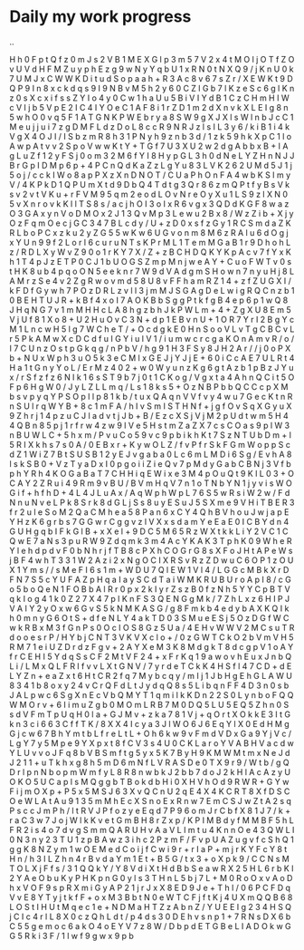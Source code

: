 # Daily my work progress
..

H
h
0
F
p
t
Q
f
z
0
m
J
s
2
V
B
1
M
E
X
G
l
p
3
m
5
7
V
2
x
4
t
M
O
l
j
O
T
f
Z
O
v
U
V
d
H
F
M
Z
u
y
p
h
E
z
g
9
w
N
y
Y
q
b
U
1
x
R
N
0
t
N
X
Q
9
/
j
K
n
U
0
k
7
U
M
J
x
C
W
W
K
D
i
t
u
d
S
o
p
a
a
h
+
R
3
A
c
8
v
6
7
s
Z
r
/
X
E
W
K
t
9
D
Q
P
9
I
n
8
x
c
k
d
q
s
9
I
9
N
B
v
M
5
h
2
y
6
0
C
Z
l
G
b
7
l
K
z
e
S
c
6
g
l
K
n
z
0
s
X
c
x
i
f
s
s
Z
Y
I
o
4
y
0
C
w
1
h
a
U
u
5
B
i
V
I
Y
d
B
1
C
z
C
H
m
H
I
W
c
V
I
j
b
5
V
p
E
2
I
C
4
I
Y
O
e
C
1
A
F
8
i
1
r
Z
D
1
m
2
d
X
n
v
k
X
L
E
I
g
8
n
5
w
h
O
0
v
q
5
F
1
A
T
G
N
K
P
W
E
b
r
y
a
8
S
W
9
g
X
J
X
l
s
W
l
n
b
J
c
C
1
M
e
u
j
j
u
i
7
z
g
D
M
F
L
d
z
D
o
L
8
c
c
R
9
N
R
J
z
l
s
I
L
3
y
6
/
k
i
B
1
i
4
k
V
g
X
4
O
J
I
/
I
S
b
z
m
R
8
h
3
1
P
N
y
h
9
z
n
b
3
d
/
1
z
k
5
9
h
k
X
p
C
1
l
o
A
w
p
A
t
v
v
2
S
p
o
V
w
w
K
t
Y
+
T
G
f
7
U
3
X
U
2
w
2
d
g
A
b
b
x
B
+
I
A
g
L
u
Z
f
1
2
y
F
S
j
0
o
m
3
2
M
6
f
Y
I
8
H
y
p
G
L
3
h
0
d
N
e
L
Y
Z
H
n
N
J
J
B
r
G
p
I
D
M
p
6
p
+
4
P
C
n
Q
d
K
a
Z
z
L
g
Y
u
8
3
L
V
K
2
6
2
U
M
d
5
J
1
j
5
o
j
/
c
c
k
I
W
o
8
a
p
P
X
z
X
n
D
N
O
T
/
C
U
a
P
h
O
n
F
A
4
w
b
K
S
I
m
y
V
/
4
K
P
k
D
1
Q
P
U
m
X
t
d
9
D
b
Q
4
T
d
t
g
3
Q
r
8
6
z
m
Q
P
t
f
y
B
s
V
k
s
v
2
v
t
V
K
u
+
r
F
V
M
9
5
q
m
2
e
o
d
L
O
v
N
r
e
O
y
X
u
1
L
S
9
z
l
X
N
0
5
v
X
n
r
o
v
k
K
l
l
T
S
8
s
/
a
c
j
h
O
I
3
o
I
x
R
6
v
g
x
3
Q
D
d
K
G
F
8
w
a
z
O
3
G
A
x
y
n
V
o
D
M
O
x
2
J
1
3
Q
v
M
p
3
L
e
w
u
2
B
x
8
/
W
z
Z
i
b
+
X
j
y
O
z
F
q
m
O
e
c
j
G
C
3
4
7
B
L
c
d
y
/
U
+
z
D
0
x
s
f
z
G
y
1
R
C
S
m
d
a
Z
K
R
L
b
o
P
C
x
z
k
u
2
y
Z
G
5
5
w
K
w
6
U
G
v
o
n
m
8
M
6
z
R
A
l
u
6
d
O
g
j
x
Y
U
n
9
9
f
2
L
o
r
l
6
c
u
r
u
N
T
s
K
P
r
M
L
1
T
e
m
M
G
a
B
1
r
9
D
h
o
h
L
z
/
R
D
L
X
y
W
v
Z
9
0
o
1
r
K
Y
7
X
/
Z
+
z
B
C
H
D
Q
K
Y
K
p
A
c
v
7
f
Y
x
K
h
1
T
4
p
J
z
E
T
P
0
C
J
1
b
U
O
G
S
Z
m
p
M
n
j
w
e
A
Y
+
C
u
o
F
W
T
v
0
s
t
H
K
8
u
b
4
p
q
o
O
N
5
e
e
k
n
r
7
W
9
d
V
A
d
g
m
S
H
o
w
n
7
n
y
u
H
j
8
L
A
M
r
z
S
e
4
v
2
Z
g
R
w
o
v
m
d
5
8
U
8
v
F
F
h
a
m
R
Z
1
4
+
z
f
Z
U
G
X
I
/
k
F
D
f
G
y
w
h
7
P
O
z
D
R
L
z
v
l
l
3
j
m
M
J
S
G
A
g
D
e
L
w
i
g
R
Q
C
n
z
b
1
0
B
E
H
T
U
J
R
+
k
B
f
4
x
o
I
7
A
O
K
B
b
S
g
g
P
t
k
f
g
B
4
e
p
6
p
1
w
Q
8
J
H
q
N
G
7
v
1
m
M
H
H
c
L
A
8
h
g
z
b
h
J
k
P
W
L
m
+
4
+
Z
g
X
U
8
E
m
5
V
j
U
f
8
1
X
o
8
+
U
2
H
u
O
v
C
3
N
+
d
p
1
E
B
v
n
U
+
1
O
R
7
Y
r
I
2
B
g
Y
c
M
1
L
n
c
w
H
5
l
g
7
W
C
h
e
T
/
+
O
c
d
g
k
E
0
H
n
S
o
o
V
L
v
T
g
C
B
C
v
L
r
5
P
k
A
M
w
X
c
D
C
d
f
u
I
G
Y
i
u
l
V
1
/
i
u
m
w
c
r
c
g
a
K
O
n
A
m
v
R
/
o
/
I
7
C
U
n
z
O
s
t
p
G
k
q
g
/
n
P
b
V
/
h
g
9
1
H
3
F
S
y
8
J
H
2
A
r
/
/
j
0
o
P
X
b
+
N
U
x
W
p
h
3
u
O
5
k
3
e
C
M
l
x
G
E
J
j
Y
J
j
E
+
6
0
i
C
c
A
E
7
U
L
R
t
4
H
a
1
t
G
n
y
Y
o
L
/
E
r
M
z
4
0
2
+
w
0
W
y
u
n
z
K
g
6
g
t
A
z
b
1
p
B
z
J
Y
u
x
/
r
S
f
z
f
z
6
N
I
k
1
6
s
S
T
9
b
7
j
0
t
1
C
K
o
g
/
V
g
x
t
a
4
A
h
n
Q
C
i
t
5
O
F
p
6
H
g
W
0
/
J
y
L
Z
L
L
m
q
/
L
s
1
8
k
s
5
+
O
z
N
B
P
b
b
Q
C
C
c
p
X
M
b
s
v
p
y
q
Y
P
S
O
p
l
l
p
8
1
k
b
/
t
u
x
Q
A
q
n
V
V
f
v
y
4
w
u
7
G
e
c
K
t
n
R
n
S
U
l
r
q
W
Y
B
+
8
c
1
m
F
A
/
h
I
v
S
m
I
S
T
H
N
f
+
j
g
f
O
v
S
q
X
G
y
u
X
9
Z
h
r
j
1
4
p
z
u
C
J
l
a
d
v
t
j
J
b
+
B
/
E
z
c
X
S
j
V
j
M
2
p
U
d
t
w
m
5
H
4
4
Q
B
n
8
5
p
j
1
r
f
r
w
4
z
w
9
l
V
e
5
H
s
t
m
Z
a
Z
X
7
c
s
C
O
a
s
9
p
l
W
3
n
B
U
W
L
C
+
5
h
x
m
/
P
v
u
C
o
5
9
v
c
9
p
b
i
k
h
K
t
7
S
z
N
T
U
b
D
m
+
l
5
R
I
X
k
h
s
7
s
0
A
/
0
E
B
x
r
+
K
y
w
O
L
Z
/
f
v
P
f
r
S
k
F
G
m
W
o
p
p
S
c
d
Z
1
W
i
Z
7
B
t
S
U
S
B
1
2
y
E
J
v
g
a
b
a
0
L
c
6
m
L
M
D
i
6
S
g
/
E
v
h
A
8
l
s
k
S
B
0
+
V
z
T
y
a
D
x
I
0
p
g
o
i
i
Z
i
e
Q
v
7
p
M
d
y
G
a
b
C
B
N
j
3
V
f
b
p
h
Y
R
h
4
K
O
G
a
B
a
T
7
C
H
H
i
q
E
W
i
x
e
3
M
4
p
O
u
Q
t
9
K
l
L
0
3
+
O
C
A
Y
2
Z
R
u
i
4
9
R
m
9
v
B
U
/
B
V
m
H
q
V
7
n
1
o
T
N
b
Y
N
1
j
y
v
i
s
W
O
G
i
f
+
h
f
h
D
+
4
L
4
J
L
u
A
x
/
A
q
W
p
h
W
p
L
7
6
S
5
w
R
s
i
W
2
w
/
F
d
N
n
u
N
v
e
L
P
k
8
S
r
k
8
d
G
L
j
S
s
8
u
y
E
S
u
J
5
S
X
m
e
9
V
H
i
T
B
E
R
3
f
r
2
u
l
e
S
o
M
2
Q
a
C
M
h
e
a
5
8
P
a
n
6
x
C
Y
4
Q
h
B
V
h
o
u
J
w
j
a
p
E
Y
H
z
K
6
g
r
b
s
7
G
G
w
r
C
g
g
v
z
l
V
X
x
s
d
a
m
Y
e
E
a
E
0
I
C
B
Y
d
n
4
G
U
H
g
q
b
I
F
k
G
l
B
+
x
X
e
l
+
9
D
C
5
M
6
5
R
z
W
X
t
k
k
L
i
Y
2
V
C
1
C
Q
w
E
7
a
N
s
3
p
u
R
W
9
Z
d
q
m
k
3
m
4
A
c
Y
K
A
K
3
T
p
h
K
0
9
W
h
e
R
Y
l
e
h
d
p
d
v
F
0
b
N
h
r
j
f
T
B
8
c
P
X
h
C
O
G
r
G
8
s
X
F
o
J
H
t
A
P
e
W
s
j
B
F
4
w
h
T
3
3
1
W
2
A
z
i
2
x
N
g
O
C
I
X
R
S
v
R
z
Z
D
w
u
C
6
O
P
1
z
O
U
X
1
Y
m
s
/
/
s
M
e
F
I
6
s
1
m
+
W
D
U
7
Q
l
E
W
1
V
l
4
/
L
G
G
c
M
B
k
X
r
D
F
N
7
S
5
c
Y
U
F
A
Z
p
H
q
a
I
a
y
S
C
d
T
a
i
W
M
K
R
U
B
U
r
o
A
p
I
8
/
c
G
o
5
b
o
Q
e
N
1
F
O
B
b
A
l
R
r
0
p
x
2
k
I
y
r
Z
s
z
B
0
f
z
N
h
5
Y
Y
C
p
B
T
V
q
k
I
o
g
4
1
k
0
Z
2
7
X
4
7
p
l
K
n
F
S
3
Q
E
N
G
g
M
k
/
7
Z
h
L
x
z
6
H
I
P
J
V
A
I
Y
2
y
O
x
w
6
G
v
S
5
k
N
M
K
A
S
G
/
g
8
F
m
k
b
4
e
d
y
b
A
X
K
Q
I
k
h
0
m
n
y
G
6
O
t
S
+
d
f
e
N
L
Y
4
a
k
T
D
0
3
S
M
u
e
E
S
j
5
O
z
D
G
f
W
C
w
k
R
B
x
M
3
f
G
n
P
s
0
O
c
I
O
S
8
G
z
5
U
a
/
4
E
H
v
W
W
V
2
M
C
s
u
T
R
d
o
o
e
s
r
P
/
H
Y
b
j
C
N
T
3
V
K
V
X
c
l
o
+
/
0
z
G
W
T
C
k
O
2
b
V
m
V
H
5
R
M
7
1
e
i
U
Z
D
r
d
z
F
g
v
+
2
A
Y
X
e
M
3
K
8
M
d
g
k
T
8
d
c
g
p
V
1
o
A
Y
f
r
C
E
H
I
5
Y
d
q
S
s
C
F
2
M
t
V
F
2
4
+
x
F
r
K
q
1
9
a
w
o
v
h
E
u
x
J
n
b
Q
L
i
/
L
M
x
Q
L
F
R
l
f
v
v
L
X
t
G
N
V
/
7
y
r
d
e
T
C
k
K
4
H
S
f
l
4
7
C
D
+
d
E
L
Y
Z
n
+
e
a
Z
x
t
6
H
t
C
R
2
f
q
7
M
y
b
c
q
y
/
m
I
j
1
J
b
H
g
E
h
G
L
A
W
U
8
3
4
1
b
8
o
x
y
2
4
v
C
r
Q
F
d
L
t
J
y
d
q
Q
8
s
5
L
i
b
q
n
F
F
4
D
3
n
0
s
b
J
A
L
p
w
c
6
S
g
X
n
E
c
V
b
Q
M
Y
T
1
q
m
i
l
k
K
D
n
2
2
S
0
L
y
n
b
o
F
Q
Q
W
M
O
r
v
+
6
I
i
m
u
Z
g
b
0
M
O
m
L
R
B
7
M
0
D
Q
5
L
U
5
E
Q
5
Z
h
n
0
S
s
d
V
F
m
T
p
U
q
H
0
l
a
+
G
J
M
v
+
z
k
a
7
8
1
V
j
+
q
O
r
t
X
O
k
k
E
3
I
t
G
k
n
3
c
i
6
6
3
C
f
f
T
K
/
8
X
X
4
I
c
y
a
3
J
l
W
O
6
J
6
E
q
Y
l
X
0
E
d
H
M
g
G
j
c
w
6
7
B
h
Y
m
t
b
L
f
r
e
L
t
L
+
O
h
6
k
w
9
v
F
m
d
V
D
x
G
a
9
Y
j
V
c
/
L
g
Y
7
y
5
M
p
e
9
Y
X
p
x
t
8
f
C
V
3
s
4
U
0
C
K
L
a
r
o
Y
V
A
B
H
V
a
c
d
w
Y
L
U
v
v
o
J
F
q
8
b
V
B
S
m
f
t
g
5
y
x
5
K
7
B
y
H
9
K
M
W
M
t
m
x
N
e
J
d
J
2
1
1
+
u
T
k
h
x
g
8
h
5
m
D
6
m
N
f
L
V
R
A
S
D
e
0
T
X
9
r
9
/
W
t
b
/
g
Q
D
r
l
p
n
N
b
o
p
m
W
m
f
y
L
8
R
8
n
w
b
k
J
2
b
b
7
d
o
J
2
k
H
l
A
c
A
z
y
U
O
K
O
5
U
C
a
p
l
s
M
Q
g
g
b
T
B
o
k
d
b
H
i
0
X
H
V
h
O
d
9
R
W
R
+
G
Y
w
F
i
j
m
O
X
p
+
P
5
x
5
M
S
J
6
3
X
v
Q
C
n
U
2
q
E
4
X
4
K
C
R
T
8
X
f
D
S
C
O
e
W
L
A
t
A
u
9
1
3
5
m
M
h
E
c
X
S
n
o
E
x
R
n
w
7
E
m
C
S
J
w
Z
t
A
2
s
q
P
s
c
c
J
m
P
h
/
l
t
R
V
J
P
f
o
z
y
e
E
q
d
7
P
9
6
o
m
J
r
C
b
f
X
8
1
J
7
/
k
+
r
a
C
3
w
7
J
o
j
W
l
k
K
v
e
t
G
m
B
H
8
r
Z
x
p
/
K
P
I
M
B
d
y
f
M
M
B
F
5
h
L
F
R
2
i
s
4
o
7
d
v
g
S
m
m
Q
A
R
U
H
v
A
a
V
L
I
m
t
u
4
K
n
n
O
e
4
3
Q
W
L
I
0
N
3
n
y
2
3
T
U
1
z
p
B
A
w
z
3
i
h
c
2
P
z
m
F
/
F
v
p
U
A
Z
u
g
v
f
c
S
h
Q
1
g
g
K
8
N
Z
y
m
1
w
O
E
M
e
d
C
o
i
j
f
C
w
i
9
r
+
r
I
a
P
+
m
j
r
K
Y
F
c
Y
8
t
H
n
/
h
3
I
L
Z
h
n
4
r
B
v
d
a
Y
m
1
E
t
+
B
5
G
/
t
x
3
+
o
X
p
k
9
/
C
C
N
s
M
T
O
L
X
j
F
f
s
/
3
1
Q
Q
k
Y
/
Y
8
V
d
i
X
t
H
d
B
b
S
e
a
w
R
X
2
5
H
L
6
r
b
K
l
2
Y
A
e
O
b
u
K
y
P
H
K
p
n
G
0
y
l
s
3
T
H
n
L
5
b
j
7
L
+
M
0
R
o
O
x
v
A
o
D
h
x
V
O
F
9
s
p
R
X
m
i
G
y
A
P
2
1
j
r
J
x
X
8
E
D
9
J
e
+
T
h
l
/
0
6
P
C
F
D
q
V
v
E
8
Y
T
y
j
t
k
f
F
+
o
x
M
3
B
b
t
N
0
e
W
T
C
F
j
f
t
K
j
4
U
X
m
Q
Q
B
6
8
L
O
S
t
I
H
U
t
M
q
e
c
1
e
+
N
D
M
a
H
T
Z
z
A
b
n
Z
/
Y
U
E
E
I
g
2
3
4
H
S
Q
j
C
I
c
4
r
l
L
8
X
0
c
z
Q
h
L
d
t
/
p
4
d
s
3
0
D
E
h
v
s
n
p
1
+
7
R
N
s
D
X
6
b
C
5
5
g
e
m
o
c
6
a
k
O
4
o
E
Y
V
7
z
8
W
/
D
b
p
d
E
T
G
B
e
L
I
A
D
O
k
w
G
G
5
R
k
i
3
F
/
1
l
w
f
9
g
w
x
9
p
b
